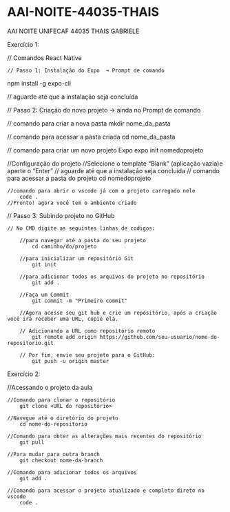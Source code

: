 # AAI-NOITE-44035-THAIS
AAI NOITE UNIFECAF 44035 THAIS GABRIELE

Exercício 1:

// Comandos React Native

	// Passo 1: Instalação do Expo  → Prompt de comando
npm install -g expo-cli                       

 // aguarde até que a instalação seja concluída


// Passo 2: Criação do novo projeto  →  ainda no Prompt de comando

// comando para criar a nova pasta
mkdir nome_da_pasta 

// comando para acessar a pasta criada
cd nome_da_pasta

// comando para criar um novo projeto Expo
	expo init nomedoprojeto

//Configuração do projeto 
//Selecione o template “Blank” (aplicação vazia)e aperte o “Enter” 
	// aguarde até que a instalação seja concluída
	// comando para acessar a pasta do projeto
		cd nomedoprojeto
	
	//comando para abrir o vscode já com o projeto carregado nele
		code .
	//Pronto! agora você tem o ambiente criado

// Passo 3: Subindo projeto no GitHub
	
	// No CMD digite as seguintes linhas de codigos:

		//para navegar até a pasta do seu projeto
			cd caminho/do/projeto

		//para inicializar um repositório Git
			git init
	
		//para adicionar todos os arquivos do projeto no repositório
			git add .

		//Faça um Commit
			git commit -m "Primeiro commit"

		//Agora acesse seu git hub e crie um repositório, após a criação você irá receber uma URL, copie ela.

		// Adicionando a URL como repositório remoto
			git remote add origin https://github.com/seu-usuario/nome-do-repositorio.git

		// Por fim, envie seu projeto para o GitHub:
			git push -u origin master


			
			
Exercício 2:

//Acessando o projeto da aula

	//Comando para clonar o repositório
		git clone <URL do repositório>

	//Navegue até o diretório do projeto
		cd nome-do-repositorio

	//Comando para obter as alterações mais recentes do repositório
		git pull

	//Para mudar para outra branch
		git checkout nome-da-branch

	//Comando para adicionar todos os arquivos 
		git add .
	
	//Comando para acessar o projeto atualizado e completo direto no vscode
		code .
